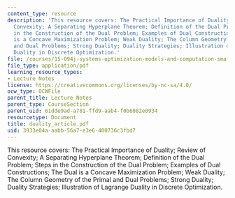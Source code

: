 ```yaml
---
content_type: resource
description: 'This resource covers: The Practical Importance of Duality; Review of
  Convexity; A Separating Hyperplane Theorem; Definition of the Dual Problem; Steps
  in the Construction of the Dual Problem; Examples of Dual Constructions; The Dual
  is a Concave Maximization Problem; Weak Duality; The Column Geometry of the Primal
  and Dual Problems; Strong Duality; Duality Strategies; Illustration of Lagrange
  Duality in Discrete Optimization.'
file: /courses/15-094j-systems-optimization-models-and-computation-sma-5223-spring-2004/3933e04aaabb56a7e3e6400736c3fbd7_duality_article.pdf
file_type: application/pdf
learning_resource_types:
- Lecture Notes
license: https://creativecommons.org/licenses/by-nc-sa/4.0/
ocw_type: OCWFile
parent_title: Lecture Notes
parent_type: CourseSection
parent_uid: 61dde9ad-a781-ffd9-aab4-f0b6082e0934
resourcetype: Document
title: duality_article.pdf
uid: 3933e04a-aabb-56a7-e3e6-400736c3fbd7
---
```

This resource covers: The Practical Importance of Duality; Review of Convexity; A Separating Hyperplane Theorem; Definition of the Dual Problem; Steps in the Construction of the Dual Problem; Examples of Dual Constructions; The Dual is a Concave Maximization Problem; Weak Duality; The Column Geometry of the Primal and Dual Problems; Strong Duality; Duality Strategies; Illustration of Lagrange Duality in Discrete Optimization.